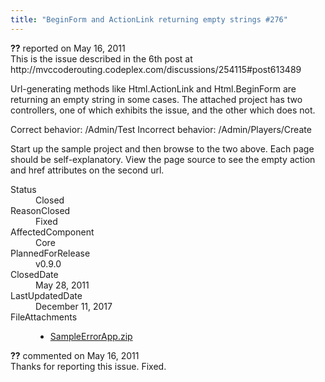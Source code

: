 ```yaml
---
title: "BeginForm and ActionLink returning empty strings #276"
---
```

<div class="issue-report">
   <div class="issue-header"><b>??</b> reported on 
      <time datetime="2011-05-16T12:38:11.7-07:00" title="2011-05-16T12:38:11.7-07:00">May 16, 2011</time>
   </div>
   <div class="issue-message" markdown="1">This is the issue described in the 6th post at http://mvccoderouting.codeplex.com/discussions/254115#post613489

Url-generating methods like Html.ActionLink and Html.BeginForm are returning an empty string in some cases.  The attached project has two controllers, one of which exhibits the issue, and the other which does not.

Correct behavior:  /Admin/Test
Incorrect behavior: /Admin/Players/Create

Start up the sample project and then browse to the two above.  Each page should be self-explanatory.  View the page source to see the empty action and href attributes on the second url.
      <!--markdown end-->
   </div>
   <div class="issue-footer">
      <dl>
         <dt>Status</dt>
         <dd>Closed</dd>
         <dt>ReasonClosed</dt>
         <dd>Fixed</dd>
         <dt>AffectedComponent</dt>
         <dd>Core</dd>
         <dt>PlannedForRelease</dt>
         <dd>v0.9.0</dd>
         <dt>ClosedDate</dt>
         <dd>
            <time datetime="2011-05-28T18:19:23.603-07:00" title="2011-05-28T18:19:23.603-07:00">May 28, 2011</time>
         </dd>
         <dt>LastUpdatedDate</dt>
         <dd>
            <time datetime="2017-12-11T02:15:56.247-08:00" title="2017-12-11T02:15:56.247-08:00">December 11, 2017</time>
         </dd>
         <dt>FileAttachments</dt>
         <dd>
            <ul>
               <li><a href="attachments/276/SampleErrorApp.zip">SampleErrorApp.zip</a></li>
            </ul>
         </dd>
      </dl>
   </div>
</div>
<div id="comment-77658" class="issue-comment">
   <div class="issue-header"><b>??</b> commented on 
      <time datetime="2011-05-16T15:51:26.667-07:00" title="2011-05-16T15:51:26.667-07:00">May 16, 2011</time>
   </div>
   <div class="issue-message" markdown="1">Thanks for reporting this issue. Fixed.
      <!--markdown end-->
   </div>
</div>